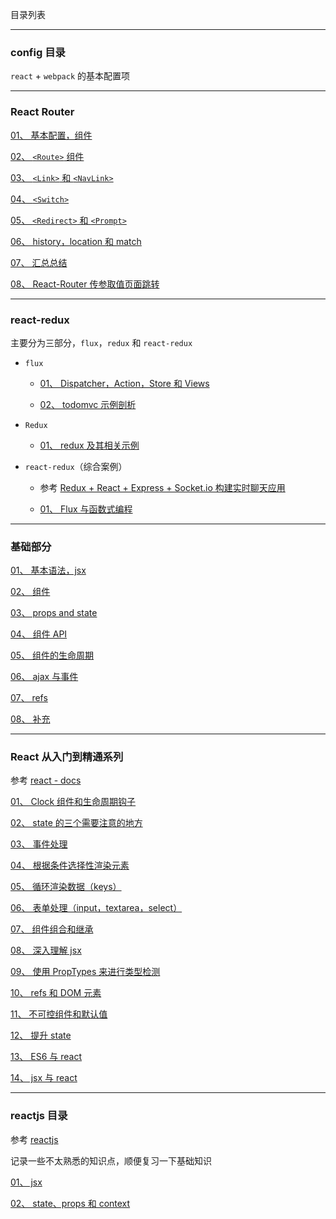 目录列表

----

### config 目录

`react` + `webpack` 的基本配置项

----


### React Router

[01、 基本配置，组件](https://github.com/hanekaoru/WebLearningNotes/blob/master/react/react-router/note/01.md)

[02、 `<Route>` 组件](https://github.com/hanekaoru/WebLearningNotes/blob/master/react/react-router/note/02.md)
  
[03、 `<Link>` 和 `<NavLink>`](https://github.com/hanekaoru/WebLearningNotes/blob/master/react/react-router/note/03.md)

[04、 `<Switch>`](https://github.com/hanekaoru/WebLearningNotes/blob/master/react/react-router/note/04.md)

[05、 `<Redirect>` 和 `<Prompt>`](https://github.com/hanekaoru/WebLearningNotes/blob/master/react/react-router/note/05.md)

[06、 history，location 和 match](https://github.com/hanekaoru/WebLearningNotes/blob/master/react/react-router/note/06.md)

[07、 汇总总结](https://github.com/hanekaoru/WebLearningNotes/blob/master/react/react-router/note/07.md)

[08、 React-Router 传参取值页面跳转](https://github.com/hanekaoru/WebLearningNotes/blob/master/react/react-router/note/08.md)


----


### react-redux

主要分为三部分，`flux`，`redux` 和 `react-redux`

* `flux`

  * [01、 Dispatcher，Action，Store 和 Views](https://github.com/hanekaoru/WebLearningNotes/blob/master/react/react-redux/flux/note/01.md)

  * [02、 todomvc 示例剖析](https://github.com/hanekaoru/WebLearningNotes/blob/master/react/react-redux/flux/note/02.md)


* `Redux`

  * [01、 redux 及其相关示例](https://github.com/hanekaoru/WebLearningNotes/blob/master/react/react-redux/redux/note/01.md)


* `react-redux`（综合案例）

  * 参考 [Redux + React + Express + Socket.io 构建实时聊天应用](http://zexeo.com/home)

  * [01、 Flux 与函数式编程](https://github.com/hanekaoru/WebLearningNotes/blob/master/react/react-redux/react-redux/实时聊天应用/note/01.md)



----



### 基础部分

[01、 基本语法，jsx](https://github.com/hanekaoru/WebLearningNotes/blob/master/react/note/react基础/note/01.md)

[02、 组件](https://github.com/hanekaoru/WebLearningNotes/blob/master/react/note/react基础/note/02.md)

[03、 props and state](https://github.com/hanekaoru/WebLearningNotes/blob/master/react/note/react基础/note/03.md)

[04、 组件 API](https://github.com/hanekaoru/WebLearningNotes/blob/master/react/note/react基础/note/04.md)

[05、 组件的生命周期](https://github.com/hanekaoru/WebLearningNotes/blob/master/react/note/react基础/note/05.md)

[06、 ajax 与事件](https://github.com/hanekaoru/WebLearningNotes/blob/master/react/note/react基础/note/06.md)

[07、 refs](https://github.com/hanekaoru/WebLearningNotes/blob/master/react/note/react基础/note/07.md)

[08、 补充](https://github.com/hanekaoru/WebLearningNotes/blob/master/react/note/react基础/note/08.md)


----


### React 从入门到精通系列

参考 [react - docs](https://facebook.github.io/react/docs/hello-world.html)

[01、 Clock 组件和生命周期钩子](https://github.com/hanekaoru/WebLearningNotes/blob/master/react/note/入门到精通/note/01.md)

[02、 state 的三个需要注意的地方](https://github.com/hanekaoru/WebLearningNotes/blob/master/react/note/入门到精通/note/02.md)

[03、 事件处理](https://github.com/hanekaoru/WebLearningNotes/blob/master/react/note/入门到精通/note/03.md)

[04、 根据条件选择性渲染元素](https://github.com/hanekaoru/WebLearningNotes/blob/master/react/note/入门到精通/note/04.md)

[05、 循环渲染数据（keys）](https://github.com/hanekaoru/WebLearningNotes/blob/master/react/note/入门到精通/note/05.md)

[06、 表单处理（input，textarea，select）](https://github.com/hanekaoru/WebLearningNotes/blob/master/react/note/入门到精通/note/06.md)

[07、 组件组合和继承](https://github.com/hanekaoru/WebLearningNotes/blob/master/react/note/入门到精通/note/07.md)

[08、 深入理解 jsx](https://github.com/hanekaoru/WebLearningNotes/blob/master/react/note/入门到精通/note/08.md)

[09、 使用 PropTypes 来进行类型检测](https://github.com/hanekaoru/WebLearningNotes/blob/master/react/note/入门到精通/note/09.md)

[10、 refs 和 DOM 元素](https://github.com/hanekaoru/WebLearningNotes/blob/master/react/note/入门到精通/note/10.md)

[11、 不可控组件和默认值](https://github.com/hanekaoru/WebLearningNotes/blob/master/react/note/入门到精通/note/11.md)

[12、 提升 state](https://github.com/hanekaoru/WebLearningNotes/blob/master/react/note/入门到精通/note/12.md)

[13、 ES6 与 react](https://github.com/hanekaoru/WebLearningNotes/blob/master/react/note/入门到精通/note/13.md)

[14、 jsx 与 react](https://github.com/hanekaoru/WebLearningNotes/blob/master/react/note/入门到精通/note/14.md)



----


### reactjs 目录

参考 [reactjs](https://ke.qq.com/course/215047)

记录一些不太熟悉的知识点，顺便复习一下基础知识

[01、 jsx](https://github.com/hanekaoru/WebLearningNotes/blob/master/react/note/reactjs/note/01.md)

[02、 state、props 和 context](https://github.com/hanekaoru/WebLearningNotes/blob/master/react/note/reactjs/note/02.md)











